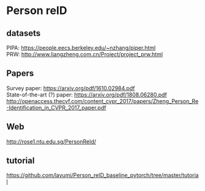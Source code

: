# Person reID

## datasets
PIPA: https://people.eecs.berkeley.edu/~nzhang/piper.html  
PRW: http://www.liangzheng.com.cn/Project/project_prw.html  
  
## Papers
Survey paper: https://arxiv.org/pdf/1610.02984.pdf  
State-of-the-art (?) paper: https://arxiv.org/pdf/1808.06280.pdf  
http://openaccess.thecvf.com/content_cvpr_2017/papers/Zheng_Person_Re-Identification_in_CVPR_2017_paper.pdf  

## Web
http://rose1.ntu.edu.sg/PersonReId/

## tutorial
https://github.com/layumi/Person_reID_baseline_pytorch/tree/master/tutorial  

